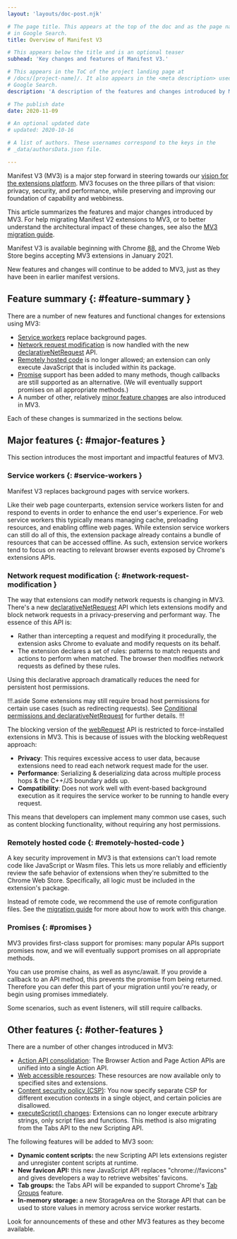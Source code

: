 ```yaml
---
layout: 'layouts/doc-post.njk'

# The page title. This appears at the top of the doc and as the page name
# in Google Search.
title: Overview of Manifest V3

# This appears below the title and is an optional teaser
subhead: 'Key changes and features of Manifest V3.'

# This appears in the ToC of the project landing page at
# /docs/[project-name]/. It also appears in the <meta description> used in 
# Google Search.
description: 'A description of the features and changes introduced by Manifest V3.'

# The publish date
date: 2020-11-09

# An optional updated date
# updated: 2020-10-16

# A list of authors. These usernames correspond to the keys in the
# _data/authorsData.json file.

---
```


Manifest V3 (MV3) is a major step forward in steering towards our
[vision for the extensions platform](/docs/extensions/mv3/intro/platform-vision/).
MV3 focuses on the three pillars of that vision: privacy, security, and
performance, while preserving and improving our foundation of capability and
webbiness.

This article summarizes the features and major changes introduced by MV3. For
help migrating Manifest V2 extensions to MV3, or to better understand the
architectural impact of these changes, see also the [MV3 migration
guide](/docs/extensions/mv3/intro/mv3-migration/).

Manifest V3 is available beginning with Chrome
[88](https://chromiumdash.appspot.com/schedule), and the Chrome Web Store
begins accepting MV3 extensions in January 2021.

New features and changes will continue to be added to MV3, just as they have
been in earlier manifest versions.


## Feature summary {: #feature-summary }

There are a number of new features and functional changes for extensions using
MV3:

* [Service workers](#service-workers) replace background pages.
* [Network request modification](#network-request-modification) is now handled with the new [declarativeNetRequest](/docs/extensions/reference/declarativeNetRequest) API.
* [Remotely hosted code](#remotely-hosted-code) is no longer allowed; an extension can only execute JavaScript that is included within its package.
* [Promise](#promises) support has been added to many methods, though callbacks are still supported as an alternative. (We will eventually support promises on all appropriate methods.)
* A number of other, relatively [minor feature changes](#other-features) are also introduced in MV3.

Each of these changes is summarized in the sections below.


## Major features {: #major-features }

This section introduces the most important and impactful features of MV3.


### Service workers {: #service-workers }

Manifest V3 replaces background pages with service workers.

Like their web page counterparts, extension service workers listen for and
respond to events in order to enhance the end user's experience. For web
service workers this typically means managing cache, preloading resources, and
enabling offline web pages. While extension service workers can still do all of
this, the extension package already contains a bundle of resources that can be
accessed offline. As such, extension service workers tend to focus on reacting
to relevant browser events exposed by Chrome's extensions APIs.


### Network request modification {: #network-request-modification }

The way that extensions can modify network requests is changing in MV3. There's
a new [declarativeNetRequest](/docs/extensions/reference/declarativeNetRequest)
API which lets extensions modify and block network requests in a
privacy-preserving and performant way. The essence of this API is:

*   Rather than intercepting a request and modifying it procedurally, the extension asks Chrome to evaluate and modify requests on its behalf.
*   The extension declares a set of rules: patterns to match requests and actions to perform when matched. The browser then modifies network requests as defined by these rules.

Using this declarative approach dramatically reduces the need for persistent host permissions. 

!!!.aside
Some extensions may still require broad host permissions for certain use cases
(such as redirecting requests). See [Conditional permissions and
declarativeNetRequest](/docs/extensions/mv3/intro/mv3-migration#declarativenetrequest-conditional-perms)
for further details.
!!!

The blocking version of the
[webRequest](/docs/extensions/reference/webRequest)
API is restricted to force-installed extensions in MV3. This is because of
issues with the blocking webRequest approach:

*   **Privacy**: This requires excessive access to user data, because extensions need to read each network request made for the user.
*   **Performance**: Serializing & deserializing data across multiple process hops & the C++/JS boundary adds up.
*   **Compatibility**: Does not work well with event-based background execution as it requires the service worker to be running to handle every request.

This means that developers can implement many common use cases, such as content
blocking functionality, without requiring any host permissions.


### Remotely hosted code {: #remotely-hosted-code }

A key security improvement in MV3 is that extensions can't load remote code
like JavaScript or Wasm files. This lets us more reliably and efficiently
review the safe behavior of extensions when they're submitted to the Chrome Web
Store. Specifically, all logic must be included in the extension's package.

Instead of remote code, we recommend the use of remote configuration files. See
the [migration guide](/docs/extensions/mv3/intro/mv3-migration#remotely-hosted-code)
for more about how to work with this change.


### Promises {: #promises }

MV3 provides first-class support for promises: many popular APIs support
promises now, and we will eventually support promises on all appropriate
methods.

You can use promise chains, as well as async/await. If you provide a callback
to an API method, this prevents the promise from being returned. Therefore you
can defer this part of your migration until you're ready, or begin using
promises immediately.

Some scenarios, such as event listeners, will still require callbacks.


## Other features {: #other-features }

There are a number of other changes introduced in MV3:

* [Action API consolidation](/docs/extensions/mv3/intro/mv3-migration#action-api-unification):
  The Browser Action and Page Action APIs are unified into a single Action API.
* [Web accessible resources](/docs/extensions/mv3/intro/mv3-migration#web-accessible-resources): These resources are now available only to specified sites and extensions.
* [Content security policy (CSP)](/docs/extensions/mv3/intro/mv3-migration#content-security-policy): You now specify separate CSP for different execution contexts in a single object, and certain policies are disallowed.
* [executeScript() changes](/docs/extensions/mv3/intro/mv3-migration#executing-arbitrary-strings): Extensions can no longer execute arbitrary strings, only script files and functions. This method is also migrating from the Tabs API to the new Scripting API.

The following features will be added to MV3 soon:

* **Dynamic content scripts:** the new Scripting API lets extensions register and unregister content scripts at runtime.
* **New favicon API:** this new JavaScript API replaces "chrome://favicons" and gives  developers a way to retrieve websites' favicons.
* **Tab groups:** the Tabs API will be expanded to support Chrome's [Tab Groups](https://blog.google/products/chrome/manage-tabs-with-google-chrome/) feature.
* **In-memory storage:** a new StorageArea on the Storage API that can be used to store values in memory across service worker restarts.

Look for announcements of these and other MV3 features as they become available.
